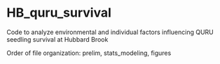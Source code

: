 # HB_quru_survival
Code to analyze environmental and individual factors influencing QURU seedling survival at Hubbard Brook

Order of file organization: prelim, stats_modeling, figures
